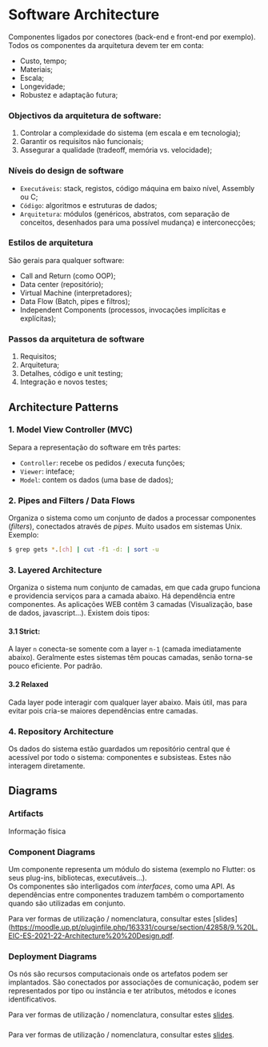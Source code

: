# Software Architecture

Componentes ligados por conectores (back-end e front-end por exemplo). Todos os componentes da arquitetura devem ter em conta:

- Custo, tempo;
- Materiais;
- Escala;
- Longevidade;
- Robustez e adaptação futura;

### Objectivos da arquitetura de software:

1. Controlar a complexidade do sistema (em escala e em tecnologia);
2. Garantir os requisitos não funcionais;
3. Assegurar a qualidade (tradeoff, memória vs. velocidade);

### Níveis do design de software

- `Executáveis`: stack, registos, código máquina em baixo nível, Assembly ou C;
- `Código`: algoritmos e estruturas de dados;
- `Arquitetura`: módulos (genéricos, abstratos, com separação de conceitos, desenhados para uma possível mudança) e interconecções;

### Estilos de arquitetura

São gerais para qualquer software:

- Call and Return (como OOP);
- Data center (repositório);
- Virtual Machine (interpretadores);
- Data Flow (Batch, pipes e filtros);
- Independent Components (processos, invocações implícitas e explícitas);

### Passos da arquitetura de software

1. Requisitos;
2. Arquitetura;
3. Detalhes, código e unit testing;
4. Integração e novos testes;

## Architecture Patterns

### 1. Model View Controller (MVC)

Separa a representação do software em três partes:

- `Controller`: recebe os pedidos / executa funções;
- `Viewer`: inteface;
- `Model`: contem os dados (uma base de dados);

### 2. Pipes and Filters / Data Flows

Organiza o sistema como um conjunto de dados a processar componentes (*filters*), conectados através de *pipes*. Muito usados em sistemas Unix. <br>
Exemplo:

```bash
$ grep gets *.[ch] | cut -f1 -d: | sort -u
```

### 3. Layered Architecture

Organiza o sistema num conjunto de camadas, em que cada grupo funciona e providencia serviços para a camada abaixo. Há dependência entre componentes. As aplicações WEB contêm 3 camadas (Visualização, base de dados, javascript...). Existem dois tipos:

#### 3.1 Strict:

A layer `n` conecta-se somente com a layer `n-1` (camada imediatamente abaixo). Geralmente estes sistemas têm poucas camadas, senão torna-se pouco eficiente. Por padrão.

#### 3.2 Relaxed

Cada layer pode interagir com qualquer layer abaixo. Mais útil, mas para evitar pois cria-se maiores dependências entre camadas.

### 4. Repository Architecture

Os dados do sistema estão guardados um repositório central que é acessível por todo o sistema: componentes e subsisteas. Estes não interagem diretamente.

## Diagrams

### Artifacts

Informação física

### Component Diagrams

Um componente representa um módulo do sistema (exemplo no Flutter: os seus plug-ins, bibliotecas, executáveis...). <br>
Os componentes são interligados com *interfaces*, como uma API. As dependências entre componentes traduzem também o comportamento quando são utilizadas em conjunto.

Para ver formas de utilização / nomenclatura, consultar estes [slides](https://moodle.up.pt/pluginfile.php/163331/course/section/42858/9.%20L.EIC-ES-2021-22-Architecture%20%20Design.pdf.

### Deployment Diagrams

Os nós são recursos computacionais onde os artefatos podem ser implantados. São conectados por associações de comunicação, podem ser representados por tipo ou instância e ter atributos, métodos e ícones identificativos.

Para ver formas de utilização / nomenclatura, consultar estes [slides](https://moodle.up.pt/pluginfile.php/163331/course/section/42858/9.%20L.EIC-ES-2021-22-Architecture%20%20Design.pdf).

### 

Para ver formas de utilização / nomenclatura, consultar estes [slides](https://moodle.up.pt/pluginfile.php/163331/course/section/42858/9.%20L.EIC-ES-2021-22-Architecture%20%20Design.pdf).